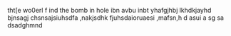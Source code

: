 tht[e wo0erl
f ind the bomb in hole ibn avbu inbt yhafgjhbj lkhdkjayhd bjnsagj chsnsajsiuhsdfa  ,nakjsdhk fjuhsdaioruaesi ,mafsn,h d asui a sg sa dsadghmnd
